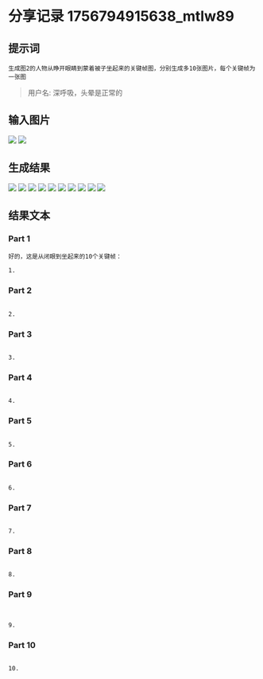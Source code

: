 # 分享记录 1756794915638_mtlw89

## 提示词

```
生成图2的人物从睁开眼睛到蒙着被子坐起来的关键帧图，分别生成多10张图片，每个关键帧为一张图
```

> 用户名: 深呼吸，头晕是正常的

## 输入图片

![](./inputs/scene.png)
![](./inputs/character_0.png)

## 生成结果

![](./outputs/result_part_1.png)
![](./outputs/result_part_2.png)
![](./outputs/result_part_3.png)
![](./outputs/result_part_4.png)
![](./outputs/result_part_5.png)
![](./outputs/result_part_6.png)
![](./outputs/result_part_7.png)
![](./outputs/result_part_8.png)
![](./outputs/result_part_9.png)
![](./outputs/result_part_10.png)

## 结果文本

### Part 1

```
好的，这是从闭眼到坐起来的10个关键帧：

1. 
```

### Part 2

```

2. 
```

### Part 3

```

3. 
```

### Part 4

```

4. 
```

### Part 5

```

5. 
```

### Part 6

```

6. 
```

### Part 7

```

7. 
```

### Part 8

```

8. 
```

### Part 9

```


9. 
```

### Part 10

```

10. 
```
